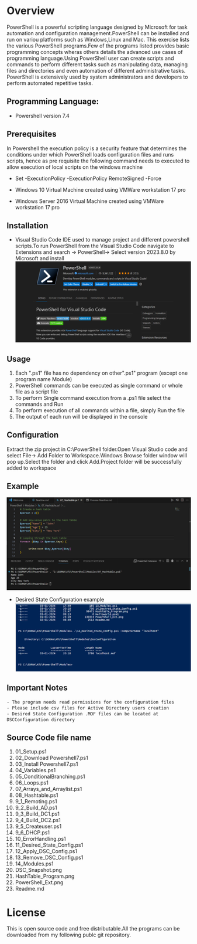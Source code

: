 # Overview

PowerShell is a powerful scripting language designed  by Microsoft  for task automation and configuration management.PowerShell can be installed and run on variou platforms such as Windows,Linux and Mac.
This exercise  lists the various PowerShell programs.Few of the programs listed provides basic programming concepts wheras others details the advanced use cases of programming language.Using PowerShell user can create scripts and commands to perform different tasks such as manipulating data, managing files and directories and even automation of different administrative tasks. PowerShell is extensively used by system administrators and developers to perform automated repetitive tasks.


## Programming Language:

+ Powershell version 7.4


## Prerequisites

In Powershell the execution policy is a security feature that determines the conditions under which PowerShell loads configuration files and runs scripts, hence as pre requisite the following command needs to executed to allow execution of local scripts on the windows machine

+ Set -ExecutionPolicy -ExecutionPolicy RemoteSigned -Force

+ Windows 10 Virtual Machine created using VMWare workstation 17 pro

+ Windows Server 2016 Virtual Machine created using VMWare workstation 17 pro

  
  
## Installation

+ Visual Studio Code IDE used to manage project and different powershell scripts.To run PowerShell from the Visual Studio Code navigate to Extensions and search -> PowerShell-> Select version 2023.8.0 by Microsoft and install
![Alt text](PwerShell/../PowerShell_Ext.png)  

## Usage

1. Each ".ps1" file has no dependency on other".ps1" program (except one program name Module)
3. PowerShell commands can be executed as single command or whole file as a script file
4. To perform Single command execution from a .ps1 file select the commands and Run
5. To perform execution of all commands within a file, simply Run the file
6. The output of each run will be displayed in the console

   
## Configuration
Extract the zip project in C:\PowerShell folder.Open Visual Studio code and select File-> Add  Folder to Workspace.Windows Browse folder window will pop up.Select the folder and click Add.Project folder will be successfully added to workspace

## Example

![Alt text](PwerShell/../HashTable_Program.png)  

- Desired State Configuration example
  ![Alt text](PwerShell/../DSC_Snapshot.png)  

## Important Notes
    - The program needs read permissions for the configuration files
    - Please include csv files for Active Directory users creation
    - Desired State Configuration .MOF files can be located at DSCConfiguration directory


## Source Code file name
1. 01_Setup.ps1
2. 02_Download Powershell7.ps1
3. 03_Install Powershell7.ps1
4. 04_Variables.ps1
5. 05_ConditionalBranching.ps1
6. 06_Loops.ps1
7. 07_Arrays_and_Arraylist.ps1
8. 08_Hashtable.ps1
9. 9_1_Remoting.ps1
10. 9_2_Build_AD.ps1
11. 9_3_Build_DC1.ps1
12. 9_4_Build_DC2.ps1
13. 9_5_Createuser.ps1
14. 9_6_DHCP.ps1
15. 10_ErrorHandling.ps1
16. 11_Desired_State_Config.ps1
17. 12_Apply_DSC_Config.ps1
18. 13_Remove_DSC_Config.ps1
19. 14_Modules.ps1
20. DSC_Snapshot.png
21. HashTable_Program.png
22. PowerShell_Ext.png
23. Readme.md


# License
This is open source code and free distributable.All the programs can be downloaded from my following publc git repository.


